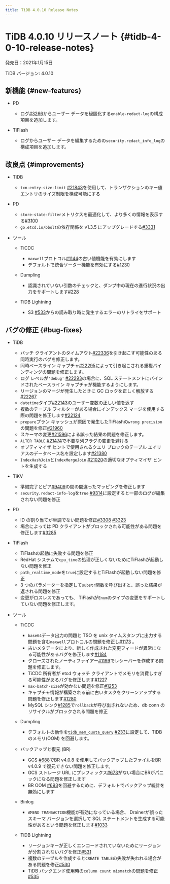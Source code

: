 ```yaml
---
title: TiDB 4.0.10 Release Notes
---
```


# TiDB 4.0.10 リリースノート {#tidb-4-0-10-release-notes}

発売日：2021年1月15日

TiDB バージョン: 4.0.10

## 新機能 {#new-features}

-   PD

    -   ログ[#3266](https://github.com/pingcap/pd/pull/3266)からユーザー データを秘匿化する`enable-redact-log`の構成項目を追加します。

-   TiFlash

    -   ログからユーザー データを編集するための`security.redact_info_log`の構成項目を追加します。

## 改良点 {#improvements}

-   TiDB

    -   `txn-entry-size-limit` [#21843](https://github.com/pingcap/tidb/pull/21843)を使用して、トランザクションのキー値エントリのサイズ制限を構成可能にする

-   PD

    -   `store-state-filter`メトリクスを最適化して、より多くの情報を表示する[#3100](https://github.com/tikv/pd/pull/3100)
    -   `go.etcd.io/bbolt`の依存関係を v1.3.5 にアップグレードする[#3331](https://github.com/tikv/pd/pull/3331)

-   ツール

    -   TiCDC

        -   `maxwell`プロトコル[#1144](https://github.com/pingcap/tiflow/pull/1144)の古い値機能を有効にします
        -   デフォルトで統合ソーター機能を有効にする[#1230](https://github.com/pingcap/tiflow/pull/1230)

    -   Dumpling

        -   認識されていない引数のチェックと、ダンプ中の現在の進行状況の出力をサポートします[#228](https://github.com/pingcap/dumpling/pull/228)

    -   TiDB Lightning

        -   S3 [#533](https://github.com/pingcap/tidb-lightning/pull/533)からの読み取り時に発生するエラーのリトライをサポート

## バグの修正 {#bug-fixes}

-   TiDB

    -   バッチ クライアントのタイムアウト[#22336](https://github.com/pingcap/tidb/pull/22336)を引き起こす可能性のある同時実行のバグを修正します。
    -   同時ベースライン キャプチャ[#22295](https://github.com/pingcap/tidb/pull/22295)によって引き起こされる重複バインディングの問題を修正します。
    -   ログ レベルが`'debug'` [#22293](https://github.com/pingcap/tidb/pull/22293)の場合に、SQL ステートメントにバインドされたベースライン キャプチャが機能するようにします。
    -   リージョンのマージが発生したときに GC ロックを正しく解放する[#22267](https://github.com/pingcap/tidb/pull/22267)
    -   `datetime`タイプ[#22143](https://github.com/pingcap/tidb/pull/22143)のユーザー変数の正しい値を返す
    -   複数のテーブル フィルターがある場合にインデックス マージを使用する際の問題を修正します[#22124](https://github.com/pingcap/tidb/pull/22124)
    -   `prepare`プラン キャッシュが原因で発生したTiFlashの`wrong precision`の問題を修正[#21960](https://github.com/pingcap/tidb/pull/21960)
    -   スキーマの変更[#21596](https://github.com/pingcap/tidb/pull/21596)による誤った結果の問題を修正します。
    -   `ALTER TABLE` [#21474](https://github.com/pingcap/tidb/pull/21474)で不要な列フラグの変更を避ける
    -   オプティマイザ ヒントで使用されるクエリ ブロックのテーブル エイリアスのデータベース名を設定します[#21380](https://github.com/pingcap/tidb/pull/21380)
    -   `IndexHashJoin`と`IndexMergeJoin` [#21020](https://github.com/pingcap/tidb/pull/21020)の適切なオプティマイザ ヒントを生成する

-   TiKV

    -   準備完了とピア[#9409](https://github.com/tikv/tikv/pull/9409)の間の間違ったマッピングを修正します
    -   `security.redact-info-log`を`true` [#9314](https://github.com/tikv/tikv/pull/9314)に設定すると一部のログが編集されない問題を修正

-   PD

    -   ID の割り当てが単調でない問題を修正[#3308](https://github.com/tikv/pd/pull/3308) [#3323](https://github.com/tikv/pd/pull/3323)
    -   場合によっては PD クライアントがブロックされる可能性がある問題を修正します[#3285](https://github.com/pingcap/pd/pull/3285)

-   TiFlash

    -   TiFlashの起動に失敗する問題を修正
    -   RedHat システムで`cpu_time`の処理が正しくないためにTiFlashが起動しない問題を修正
    -   `path_realtime_mode`を`true`に設定するとTiFlashが起動しない問題を修正
    -   3 つのパラメーターを指定して`substr`関数を呼び出すと、誤った結果が返される問題を修正
    -   変更がロスレスであっても、 TiFlashが`Enum`のタイプの変更をサポートしていない問題を修正します。

-   ツール

    -   TiCDC

        -   `base64`データ出力の問題と TSO を unix タイムスタンプに出力する問題を含む`maxwell`プロトコルの問題を修正し[#1173](https://github.com/pingcap/tiflow/pull/1173) 。
        -   古いメタデータにより、新しく作成された変更フィードが異常になる可能性があるバグを修正します[#1184](https://github.com/pingcap/tiflow/pull/1184)
        -   クローズされたノーティファイアー[#1199](https://github.com/pingcap/tiflow/pull/1199)でレシーバーを作成する問題を修正します。
        -   TiCDC 所有者が etcd ウォッチ クライアントでメモリを消費しすぎる可能性があるバグを修正します[#1227](https://github.com/pingcap/tiflow/pull/1227)
        -   `max-batch-size`が効かない問題を修正[#1253](https://github.com/pingcap/tiflow/pull/1253)
        -   キャプチャ情報が構築される前に古いタスクをクリーンアップする問題を修正します[#1280](https://github.com/pingcap/tiflow/pull/1280)
        -   MySQL シンク[#1285](https://github.com/pingcap/tiflow/pull/1285)で`rollback`が呼び出されないため、db conn のリサイクルがブロックされる問題を修正

    -   Dumpling

        -   デフォルトの動作を[`tidb_mem_quota_query`](/system-variables.md#tidb_mem_quota_query) [#233](https://github.com/pingcap/dumpling/pull/233)に設定して、TiDB のメモリ(OOM) を回避します。

    -   バックアップと復元 (BR)

        -   GCS [#688](https://github.com/pingcap/br/pull/688)でBR v4.0.8 を使用してバックアップしたファイルをBR v4.0.9 で復元できない問題を修正します。
        -   GCS ストレージ URL にプレフィックス[#673](https://github.com/pingcap/br/pull/673)がない場合にBRがパニックになる問題を修正します
        -   BR OOM [#693](https://github.com/pingcap/br/pull/693)を回避するために、デフォルトでバックアップ統計を無効にします

    -   Binlog

        -   `AMEND TRANSACTION`機能が有効になっている場合、 Drainerが誤ったスキーマ バージョンを選択して SQL ステートメントを生成する可能性があるという問題を修正します[#1033](https://github.com/pingcap/tidb-binlog/pull/1033)

    -   TiDB Lightning

        -   リージョンキーが正しくエンコードされていないためにリージョンが分割されないバグを修正[#531](https://github.com/pingcap/tidb-lightning/pull/531)
        -   複数のテーブルを作成すると`CREATE TABLE`の失敗が失われる場合がある問題を修正[#530](https://github.com/pingcap/tidb-lightning/pull/530)
        -   TiDB バックエンド使用時の`column count mismatch`の問題を修正[#535](https://github.com/pingcap/tidb-lightning/pull/535)
